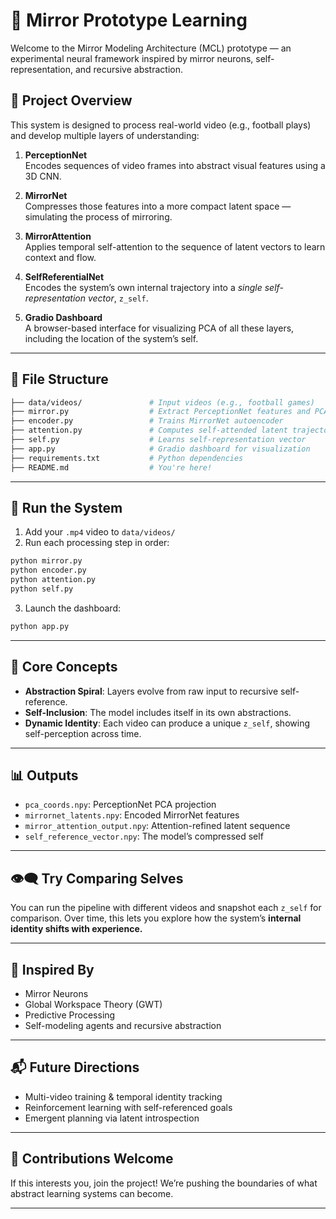 # 🧠 Mirror Prototype Learning

Welcome to the Mirror Modeling Architecture (MCL) prototype — an experimental neural framework inspired by mirror neurons, self-representation, and recursive abstraction.

## 🚀 Project Overview

This system is designed to process real-world video (e.g., football plays) and develop multiple layers of understanding:

1. **PerceptionNet**  
   Encodes sequences of video frames into abstract visual features using a 3D CNN.

2. **MirrorNet**  
   Compresses those features into a more compact latent space — simulating the process of mirroring.

3. **MirrorAttention**  
   Applies temporal self-attention to the sequence of latent vectors to learn context and flow.

4. **SelfReferentialNet**  
   Encodes the system’s own internal trajectory into a *single self-representation vector*, `z_self`.

5. **Gradio Dashboard**  
   A browser-based interface for visualizing PCA of all these layers, including the location of the system’s self.

---

## 📂 File Structure

```bash
├── data/videos/               # Input videos (e.g., football games)
├── mirror.py                  # Extract PerceptionNet features and PCA
├── encoder.py                 # Trains MirrorNet autoencoder
├── attention.py               # Computes self-attended latent trajectory
├── self.py                    # Learns self-representation vector
├── app.py                     # Gradio dashboard for visualization
├── requirements.txt           # Python dependencies
├── README.md                  # You're here!
```

---

## 🧪 Run the System

1. Add your `.mp4` video to `data/videos/`
2. Run each processing step in order:

```bash
python mirror.py
python encoder.py
python attention.py
python self.py
```

3. Launch the dashboard:

```bash
python app.py
```

---

## 🌱 Core Concepts

- **Abstraction Spiral**: Layers evolve from raw input to recursive self-reference.
- **Self-Inclusion**: The model includes itself in its own abstractions.
- **Dynamic Identity**: Each video can produce a unique `z_self`, showing self-perception across time.

---

## 📊 Outputs

- `pca_coords.npy`: PerceptionNet PCA projection
- `mirrornet_latents.npy`: Encoded MirrorNet features
- `mirror_attention_output.npy`: Attention-refined latent sequence
- `self_reference_vector.npy`: The model’s compressed self

---

## 👁️‍🗨️ Try Comparing Selves

You can run the pipeline with different videos and snapshot each `z_self` for comparison. Over time, this lets you explore how the system’s **internal identity shifts with experience.**

---

## 🧠 Inspired By

- Mirror Neurons
- Global Workspace Theory (GWT)
- Predictive Processing
- Self-modeling agents and recursive abstraction

---

## 📬 Future Directions

- Multi-video training & temporal identity tracking
- Reinforcement learning with self-referenced goals
- Emergent planning via latent introspection

---

## 🤝 Contributions Welcome

If this interests you, join the project! We’re pushing the boundaries of what abstract learning systems can become.

---
